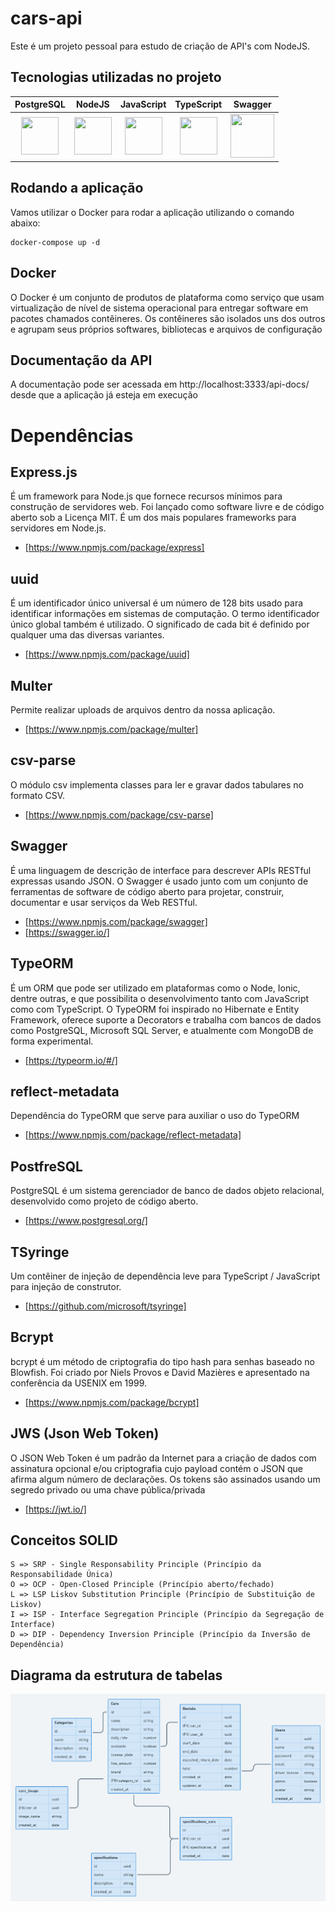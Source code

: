 # cars-api

Este é um projeto pessoal para estudo de criação de API's com NodeJS.

## Tecnologias utilizadas no projeto

<table>
    <thead>
        <tr>
            <th>PostgreSQL</th>
            <th>NodeJS</th>
            <th>JavaScript</th>
            <th>TypeScript</th>
            <th>Swagger</th>
        </tr>
    </thead>
    <tbody>
        <tr>
        <td style="text-align:center;"><img src="https://cdn.jsdelivr.net/gh/devicons/devicon/icons/postgresql/postgresql-original.svg" width="60" height="60"/></td>
         <td style="text-align:center;"><img src="https://cdn.jsdelivr.net/gh/devicons/devicon/icons/nodejs/nodejs-original.svg" width="60" height="60"/></td>
         <td style="text-align:center;"><img src="https://cdn.jsdelivr.net/gh/devicons/devicon/icons/javascript/javascript-original.svg" width="60" height="60"/></td>
         <td style="text-align:center;"><img src="https://cdn.jsdelivr.net/gh/devicons/devicon/icons/typescript/typescript-original.svg" width="60" height="60"/></td>
        <td style="text-align:center;"><img src="https://upload.wikimedia.org/wikipedia/commons/a/ab/Swagger-logo.png" width="70" height="70"/></td>
        </td>
    </tbody>
</table>

## Rodando a aplicação

Vamos utilizar o Docker para rodar a aplicação utilizando o comando abaixo:

    docker-compose up -d

## Docker

O Docker é um conjunto de produtos de plataforma como serviço que usam virtualização de nível de sistema operacional para entregar software em pacotes chamados contêineres. Os contêineres são isolados uns dos outros e agrupam seus próprios softwares, bibliotecas e arquivos de configuração

## Documentação da API

A documentação pode ser acessada em http://localhost:3333/api-docs/ desde que a aplicação já esteja em execução

# Dependências

## Express.js

É um framework para Node.js que fornece recursos mínimos para construção de servidores web. Foi lançado como software livre e de código aberto sob a Licença MIT. É um dos mais populares frameworks para servidores em Node.js.

- [https://www.npmjs.com/package/express]

## uuid

É um identificador único universal é um número de 128 bits usado para identificar informações em sistemas de computação. O termo identificador único global também é utilizado. O significado de cada bit é definido por qualquer uma das diversas variantes.

- [https://www.npmjs.com/package/uuid]

## Multer

Permite realizar uploads de arquivos dentro da nossa aplicação.

- [https://www.npmjs.com/package/multer]

## csv-parse

O módulo csv implementa classes para ler e gravar dados tabulares no formato CSV.

- [https://www.npmjs.com/package/csv-parse]

## Swagger

É uma linguagem de descrição de interface para descrever APIs RESTful expressas usando JSON. O Swagger é usado junto com um conjunto de ferramentas de software de código aberto para projetar, construir, documentar e usar serviços da Web RESTful.

- [https://www.npmjs.com/package/swagger]
- [https://swagger.io/]

## TypeORM

É um ORM que pode ser utilizado em plataformas como o Node, Ionic, dentre outras, e que possibilita o desenvolvimento tanto com JavaScript como com TypeScript. O TypeORM foi inspirado no Hibernate e Entity Framework, oferece suporte a Decorators e trabalha com bancos de dados como PostgreSQL, Microsoft SQL Server, e atualmente com MongoDB de forma experimental.

- [https://typeorm.io/#/]

## reflect-metadata

Dependência do TypeORM que serve para auxiliar o uso do TypeORM

- [https://www.npmjs.com/package/reflect-metadata]

## PostfreSQL

PostgreSQL é um sistema gerenciador de banco de dados objeto relacional, desenvolvido como projeto de código aberto.

- [https://www.postgresql.org/]

## TSyringe

Um contêiner de injeção de dependência leve para TypeScript / JavaScript para injeção de construtor.

- [https://github.com/microsoft/tsyringe]

## Bcrypt

bcrypt é um método de criptografia do tipo hash para senhas baseado no Blowfish. Foi criado por Niels Provos e David Mazières e apresentado na conferência da USENIX em 1999.

- [https://www.npmjs.com/package/bcrypt]

## JWS (Json Web Token)

O JSON Web Token é um padrão da Internet para a criação de dados com assinatura opcional e/ou criptografia cujo payload contém o JSON que afirma algum número de declarações. Os tokens são assinados usando um segredo privado ou uma chave pública/privada

- [https://jwt.io/]

## Conceitos SOLID

    S => SRP - Single Responsability Principle (Princípio da Responsabilidade Única)
    O => OCP - Open-Closed Principle (Princípio aberto/fechado)
    L => LSP Liskov Substitution Principle (Princípio de Substituição de Liskov)
    I => ISP - Interface Segregation Principle (Princípio da Segregação de Interface)
    D => DIP - Dependency Inversion Principle (Princípio da Inversão de Dependência)

## Diagrama da estrutura de tabelas

<img src="public/diagram.png" alt="Diagrama">
